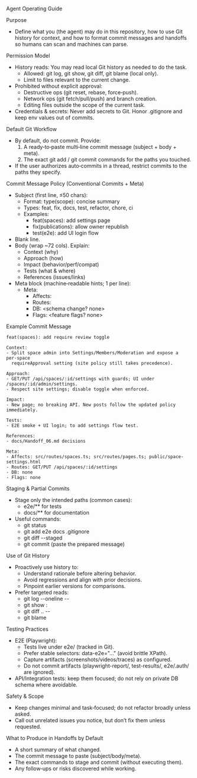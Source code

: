 Agent Operating Guide

Purpose
- Define what you (the agent) may do in this repository, how to use Git history for context, and how to format commit messages and handoffs so humans can scan and machines can parse.

Permission Model
- History reads: You may read local Git history as needed to do the task.
  - Allowed: git log, git show, git diff, git blame (local only).
  - Limit to files relevant to the current change.
- Prohibited without explicit approval:
  - Destructive ops (git reset, rebase, force‑push).
  - Network ops (git fetch/pull/push) and branch creation.
  - Editing files outside the scope of the current task.
- Credentials & secrets: Never add secrets to Git. Honor .gitignore and keep env values out of commits.

Default Git Workflow
- By default, do not commit. Provide:
  1) A ready‑to‑paste multi‑line commit message (subject + body + meta).
  2) The exact git add / git commit commands for the paths you touched.
- If the user authorizes auto‑commits in a thread, restrict commits to the paths they specify.

Commit Message Policy (Conventional Commits + Meta)
- Subject (first line, ≤50 chars):
  - Format: type(scope): concise summary
  - Types: feat, fix, docs, test, refactor, chore, ci
  - Examples: 
    - feat(spaces): add settings page
    - fix(publications): allow owner republish
    - test(e2e): add UI login flow
- Blank line.
- Body (wrap ~72 cols). Explain:
  - Context (why)
  - Approach (how)
  - Impact (behavior/perf/compat)
  - Tests (what & where)
  - References (issues/links)
- Meta block (machine‑readable hints; 1 per line):
  - Meta:
    - Affects: <file paths>
    - Routes: <api routes>
    - DB: <schema change? none>
    - Flags: <feature flags? none>

Example Commit Message
```
feat(spaces): add require review toggle

Context:
- Split space admin into Settings/Members/Moderation and expose a per‑space
  requireApproval setting (site policy still takes precedence).

Approach:
- GET/PUT /api/spaces/:id/settings with guards; UI under /spaces/:id/admin/settings.
- Respect site settings; disable toggle when enforced.

Impact:
- New page; no breaking API. New posts follow the updated policy immediately.

Tests:
- E2E smoke + UI login; to add settings flow test.

References:
- docs/Handoff_06.md decisions

Meta:
- Affects: src/routes/spaces.ts; src/routes/pages.ts; public/space-settings.html
- Routes: GET/PUT /api/spaces/:id/settings
- DB: none
- Flags: none
```

Staging & Partial Commits
- Stage only the intended paths (common cases):
  - e2e/** for tests
  - docs/** for documentation
- Useful commands:
  - git status
  - git add e2e docs .gitignore
  - git diff --staged
  - git commit (paste the prepared message)

Use of Git History
- Proactively use history to:
  - Understand rationale before altering behavior.
  - Avoid regressions and align with prior decisions.
  - Pinpoint earlier versions for comparisons.
- Prefer targeted reads:
  - git log --oneline -- <paths>
  - git show <commit>:<path>
  - git diff <old>..<new> -- <paths>
  - git blame <path>

Testing Practices
- E2E (Playwright):
  - Tests live under e2e/ (tracked in Git).
  - Prefer stable selectors: data-e2e="…" (avoid brittle XPath).
  - Capture artifacts (screenshots/videos/traces) as configured.
  - Do not commit artifacts (playwright-report/, test-results/, e2e/.auth/ are ignored).
- API/Integration tests: keep them focused; do not rely on private DB schema where avoidable.

Safety & Scope
- Keep changes minimal and task‑focused; do not refactor broadly unless asked.
- Call out unrelated issues you notice, but don’t fix them unless requested.

What to Produce in Handoffs by Default
- A short summary of what changed.
- The commit message to paste (subject/body/meta).
- The exact commands to stage and commit (without executing them).
- Any follow‑ups or risks discovered while working.

